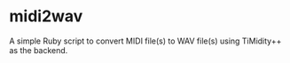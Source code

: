 # midi2wav
A simple Ruby script to convert MIDI file(s) to WAV file(s) using TiMidity++ as the backend.
